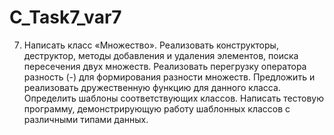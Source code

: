 # C_Task7_var7

7) Написать класс «Множество». Реализовать конструкторы,
        деструктор, методы добавления и удаления элементов, поиска пересечения
        двух множеств. Реализовать перегрузку оператора разность (-) для
        формирования разности множеств. Предложить и реализовать
        дружественную функцию для данного класса. Определить шаблоны
        соответствующих классов. Написать тестовую программу,
        демонстрирующую работу шаблонных классов с различными типами
        данных.
